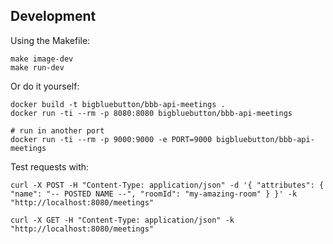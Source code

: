 ## Development

Using the Makefile:

```
make image-dev
make run-dev
```

Or do it yourself:

```
docker build -t bigbluebutton/bbb-api-meetings .
docker run -ti --rm -p 8080:8080 bigbluebutton/bbb-api-meetings

# run in another port
docker run -ti --rm -p 9000:9000 -e PORT=9000 bigbluebutton/bbb-api-meetings
```

Test requests with:

```
curl -X POST -H "Content-Type: application/json" -d '{ "attributes": { "name": "-- POSTED NAME --", "roomId": "my-amazing-room" } }' -k "http://localhost:8080/meetings"

curl -X GET -H "Content-Type: application/json" -k "http://localhost:8080/meetings"
```
